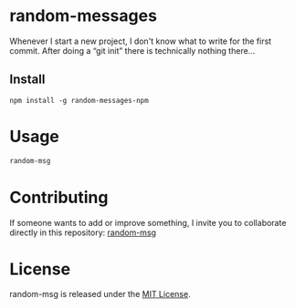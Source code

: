 # random-messages

Whenever I start a new project, I don't know what to write for the first commit. After doing a “git init” there is technically nothing there...

## Install

```npm
npm install -g random-messages-npm
```

# Usage

```bash
random-msg
```

# Contributing

If someone wants to add or improve something, I invite you to collaborate directly in this repository: [random-msg](https://github.com/Juangr1803/random-messages-npm)

# License

random-msg is released under the [MIT License](https://opensource.org/licenses/MIT).
